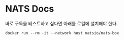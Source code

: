 # NATS Docs

바로 구독을 테스트하고 싶다면 아래를 로컬에 설치해야 한다.

```shell
docker run --rm -it --network host natsio/nats-box
```
